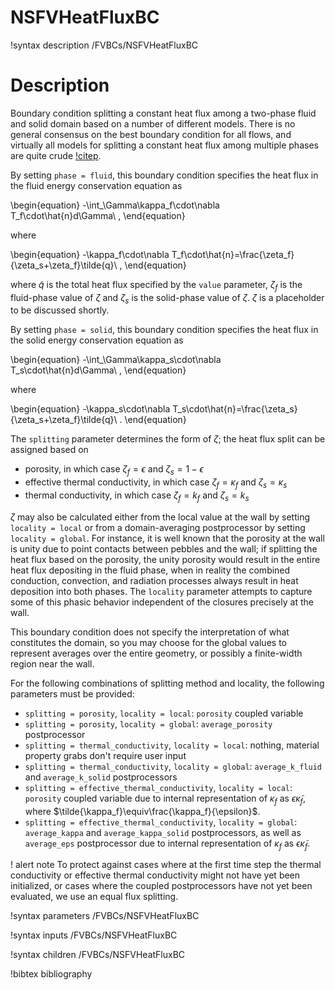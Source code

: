 # NSFVHeatFluxBC

!syntax description /FVBCs/NSFVHeatFluxBC

# Description

Boundary condition splitting a constant heat flux among a two-phase fluid and solid domain
based on a number of different models. There is no general consensus on the best boundary
condition for all flows, and virtually all models for splitting a constant heat flux
among multiple phases are quite crude [!citep](alazmi).

By setting `phase = fluid`, this boundary condition specifies the heat flux in the
fluid energy conservation equation as

\begin{equation}
-\int_\Gamma\kappa_f\cdot\nabla T_f\cdot\hat{n}d\Gamma\ ,
\end{equation}

where

\begin{equation}
-\kappa_f\cdot\nabla T_f\cdot\hat{n}=\frac{\zeta_f}{\zeta_s+\zeta_f}\tilde{q}\ ,
\end{equation}

where $\tilde{q}$ is the total heat flux specified by the `value` parameter,
$\zeta_f$ is the fluid-phase value of $\zeta$ and $\zeta_s$ is the solid-phase value
of $\zeta$. $\zeta$ is a placeholder to be discussed shortly.

By setting `phase = solid`, this boundary condition specifies the heat flux in the
solid energy conservation equation as

\begin{equation}
-\int_\Gamma\kappa_s\cdot\nabla T_s\cdot\hat{n}d\Gamma\ ,
\end{equation}

where

\begin{equation}
-\kappa_s\cdot\nabla T_s\cdot\hat{n}=\frac{\zeta_s}{\zeta_s+\zeta_f}\tilde{q}\ .
\end{equation}

The `splitting` parameter determines the form of $\zeta$; the heat flux split can
be assigned based on

- porosity, in which case $\zeta_f=\epsilon$ and $\zeta_s=1-\epsilon$
- effective thermal conductivity, in which case $\zeta_f=\kappa_f$ and $\zeta_s=\kappa_s$
- thermal conductivity, in which case $\zeta_f=k_f$ and $\zeta_s=k_s$

$\zeta$ may also be calculated either from the local value at the wall by setting
`locality = local` or from a domain-averaging postprocessor by setting
`locality = global`. For instance, it is well known that the porosity at the wall is unity
due to point contacts between pebbles and the wall; if splitting the heat flux based on the
porosity, the unity porosity would result in the entire heat flux depositing in the
fluid phase, when in reality the combined conduction, convection, and radiation processes
always result in heat deposition into both phases. The `locality` parameter attempts to
capture some of this phasic behavior independent of the closures precisely at the wall.

This boundary condition does not specify the
interpretation of what constitutes the domain, so you may choose for the global values to
represent averages over the entire geometry, or possibly a finite-width region near the wall.

For the following combinations of splitting method and locality, the following parameters
must be provided:
- `splitting = porosity`, `locality = local`: `porosity` coupled variable
- `splitting = porosity`, `locality = global`: `average_porosity` postprocessor
- `splitting = thermal_conductivity`, `locality = local`: nothing, material property grabs don't require user input
- `splitting = thermal_conductivity`, `locality = global`: `average_k_fluid` and `average_k_solid` postprocessors
- `splitting = effective_thermal_conductivity`, `locality = local`: `porosity` coupled variable due to internal
   representation of $\kappa_f$ as $\epsilon\tilde{\kappa}_f$, where $\tilde{\kappa_f}\equiv\frac{\kappa_f}{\epsilon}$.
- `splitting = effective_thermal_conductivity`, `locality = global`: `average_kappa` and `average_kappa_solid` postprocessors,
   as well as `average_eps` postprocessor due to internal representation of $\kappa_f$ as $\epsilon\tilde{\kappa}_f$.

! alert note
To protect against cases where at the first time step
the thermal conductivity or effective thermal conductivity might not have yet
been initialized, or cases where the coupled postprocessors have not yet been
evaluated, we use an equal flux splitting.

!syntax parameters /FVBCs/NSFVHeatFluxBC

!syntax inputs /FVBCs/NSFVHeatFluxBC

!syntax children /FVBCs/NSFVHeatFluxBC

!bibtex bibliography
